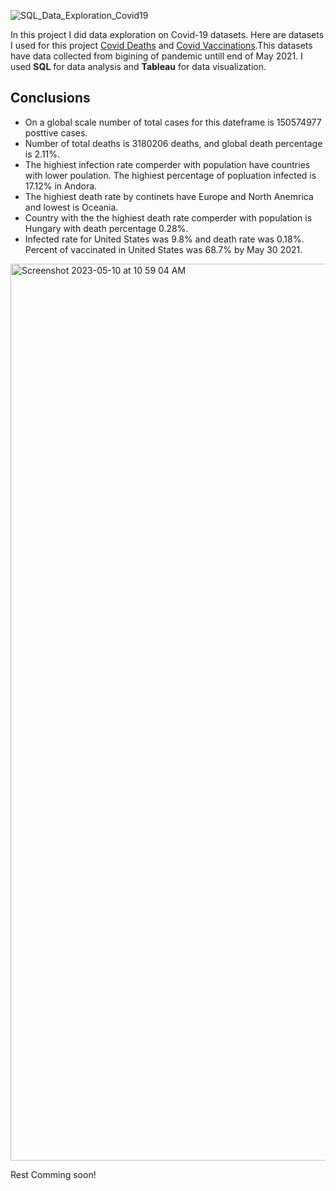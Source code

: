 ![SQL_Data_Exploration_Covid19](https://github.com/nermbec96/SQL-Data-Exploration_Covid19/assets/127342647/218120f6-7a5e-4867-8d75-7fe51a950bad)

In this project I did data exploration on Covid-19 datasets. Here are datasets I used for this project [Covid Deaths](https://github.com/AlexTheAnalyst/PortfolioProjects/blob/main/CovidDeaths.xlsx) and [Covid Vaccinations](https://github.com/AlexTheAnalyst/PortfolioProjects/blob/main/CovidVaccinations.xlsx).This datasets have data collected from bigining of pandemic untill end of May 2021. I used **SQL** for data analysis and **Tableau** for data visualization.

## Conclusions
- On a global scale number of total cases for this dateframe is 150574977 posttive cases.
- Number of total deaths is 3180206 deaths, and global death percentage is 2.11%.
- The highiest infection rate comperder with population have countries with lower poulation. The highiest percentage of popluation infected is 17.12% in Andora.
- The highiest death rate by continets have Europe and North Anemrica and lowest is Oceania.  
- Country with the the highiest death rate comperder with population is Hungary with death percentage 0.28%.
- Infected rate for United States was 9.8% and death rate was 0.18%. Percent of vaccinated in United States was 68.7% by May 30 2021.


<img width="1435" alt="Screenshot 2023-05-10 at 10 59 04 AM" src="https://github.com/nermbec96/SQL-Data-Exploration_Covid19/assets/127342647/cc97d1de-fab5-4389-8e86-9029b3b5f925">

Rest Comming soon!
